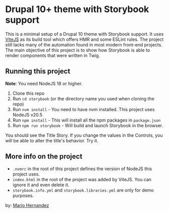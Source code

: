 # Drupal 10+ theme with Storybook support

This is a minimal setup of a Drupal 10 theme with Storybook support.  It uses [ViteJS](https://vitejs.dev/) as its build tool which offers HMR and some ESLint rules.
The project still lacks many of the automation found in most modern front-end projects.  The main objective of this project is to show how Storybook is able to render components that were written in Twig.

## Running this project

**Note**: You need NodeJS 18 or higher.

1. Clone this repo
1. Run `cd storybook` (or the directory name you used when cloning the repo)
1. Run `nvm install` - You need to have nvm installed. This project uses NodeJS v20.5
1. Run `npm install` - This will install all the npm packages in `package.json`
1. Run `npm run storybook` - Will build and launch Storybook in the browser.

You should see the Title Story.  If you change the values in the Controls, you will be able to alter the title's behavior.  Try it.

## More info on the project

- `.nvmrc` in the root of this project defines the version of NodeJS this project uses.
- `index.html` in the root of the project was added by ViteJS.  You can ignore it and even delete it.
- `storybook.info.yml` and `storybook.libraries.yml` are only for demo purposes.

by: [Mario Hernandez](https://mariohernandez.io)

